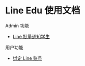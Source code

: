 # Line Edu 使用文档


Admin 功能

- [Line 批量通知学生](./admin-line-multicast.md)



用户功能

- [绑定 Line 账号](./user-bind-line.md)
